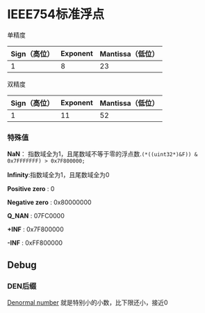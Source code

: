 # IEEE754标准浮点

单精度
<table style="border-collapse:collapse;"><thead><tr><th>Sign（高位）</th><th>Exponent</th><th>Mantissa（低位）</th></tr></thead><tbody><tr><td>1</td><td>8</td><td>23</td></tr></tbody></table>

双精度
<table style="border-collapse:collapse;"><thead><tr><th>Sign（高位）</th><th>Exponent</th><th>Mantissa（低位）</th></tr></thead><tbody><tr><td>1</td><td>11</td><td>52</td></tr></tbody></table>


### 特殊值

**NaN**： 指数域全为1，且尾数域不等于零的浮点数.``(*((uint32*)&F)) & 0x7FFFFFFF) > 0x7F800000;``

**Infinity**:指数域全为1，且尾数域全为0

**Positive zero** : 0

**Negative zero** : 0x80000000

**Q_NAN** : 07FC0000

**+INF** :  0x7F800000

**-INF** : 0xFF800000

## Debug
### DEN后缀
[Denormal number](https://en.wikipedia.org/wiki/Denormal_number)
就是特别小的小数，比下限还小，接近0  

